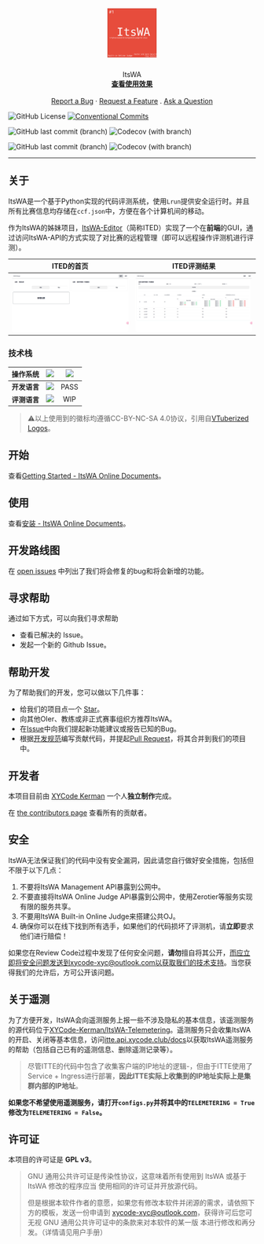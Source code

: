 <h1 align="center">
  <a href="https://github.com/XYCode-Kerman/ItsWA">
    <img src="https://raw.githubusercontent.com/XYCode-Kerman/ItsWA/docs/logo.svg" alt="Logo" width="100" height="100">
  </a>
</h1>


<div align="center">
  ItsWA
  <br />
  <a href="#about"><strong>查看使用效果</strong></a>
  <br />
  <br />
  <a href="https://github.com/XYCode-Kerman/ItsWA/issues/new?assignees=&labels=bug&template=01_BUG_REPORT.md&title=bug%3A+">Report a Bug</a>
  ·
  <a href="https://github.com/XYCode-Kerman/ItsWA/issues/new?assignees=&labels=enhancement&template=02_FEATURE_REQUEST.md&title=feat%3A+">Request a Feature</a>
  .
  <a href="https://github.com/XYCode-Kerman/ItsWA/issues/new?assignees=&labels=question&template=04_SUPPORT_QUESTION.md&title=support%3A+">Ask a Question</a>
</div>

![GitHub License](https://img.shields.io/github/license/XYCode-Kerman/ItsWA?style=flat-square) [![Conventional Commits](https://img.shields.io/badge/Conventional%20Commits-1.0.0-%23FE5196?logo=conventionalcommits&logoColor=white&style=flat-square)](https://conventionalcommits.org)

![GitHub last commit (branch)](https://img.shields.io/github/last-commit/XYCode-Kerman/ItsWA/master?style=flat-square&label=Last%20Commit%20on%20Master) ![Codecov (with branch)](https://img.shields.io/codecov/c/github/XYCode-Kerman/ItsWA/master?style=flat-square&label=Coverage%20on%20Master)

![GitHub last commit (branch)](https://img.shields.io/github/last-commit/XYCode-Kerman/ItsWA/develop?style=flat-square&label=Last%20Commit%20on%20Develop) ![Codecov (with branch)](https://img.shields.io/codecov/c/github/XYCode-Kerman/ItsWA/develop?style=flat-square&label=Coverage%20on%20Develop)

</div>

---

## 关于

ItsWA是一个基于Python实现的代码评测系统，使用`Lrun`提供安全运行时。并且所有比赛信息均存储在`ccf.json`中，方便在各个计算机间的移动。

作为ItsWA的姊妹项目，[ItsWA-Editor](https://github.com/XYCode-Kerman/ItsWA-Editor/)（简称ITED）实现了一个在**前端**的GUI，通过访问ItsWA-API的方式实现了对比赛的远程管理（即可以远程操作评测机进行评测）。

|                          ITED的首页                          |                         ITED评测结果                         |
| :----------------------------------------------------------: | :----------------------------------------------------------: |
| ![image-20240415134229646](https://github.com/XYCode-Kerman/ItsWA/blob/docs/images/image-20240415134229646.png?raw=true) | ![image-20240415134359382](https://github.com/XYCode-Kerman/ItsWA/blob/docs/images/image-20240415134359382.png?raw=true) |

### 技术栈

|   操作系统   | ![](https://vtuber-style-logos.vercel.app/_next/image?url=https%3A%2F%2Fraw.githubusercontent.com%2FSAWARATSUKI%2FServiceLogos%2Fmain%2FUbuntu%2FUbuntu.png&w=640&q=75) | ![](https://vtuber-style-logos.vercel.app/_next/image?url=https%3A%2F%2Fraw.githubusercontent.com%2FSAWARATSUKI%2FServiceLogos%2Fmain%2FArchLinux%2FArchLinux.png&w=640&q=75) |
| :----------: | ------------------------------------------------------------ | :----------------------------------------------------------: |
| **开发语言** | ![](https://vtuber-style-logos.vercel.app/_next/image?url=https%3A%2F%2Fraw.githubusercontent.com%2FSAWARATSUKI%2FServiceLogos%2Fmain%2FPython%2FPython.png&w=640&q=75) |                             PASS                             |
| **评测语言** | ![](https://vtuber-style-logos.vercel.app/_next/image?url=https%3A%2F%2Fraw.githubusercontent.com%2FSAWARATSUKI%2FServiceLogos%2Fmain%2FC%252B%252B%2FC%252B%252B.png&w=640&q=75) |                             WIP                              |

> :warning:以上使用到的徽标均遵循CC-BY-NC-SA 4.0协议，引用自[VTuberized Logos](https://vtuber-style-logos.vercel.app/)。
>

## 开始

查看[Getting Started - ItsWA Online Documents](https://docs.itswa.xycode.club/)。

## 使用

查看[安装 - ItsWA Online Documents](https://docs.itswa.xycode.club/how-to-use/install/)。

## 开发路线图

在 [open issues](https://github.com/XYCode-Kerman/ItsWA/issues) 中列出了我们将会修复的bug和将会新增的功能。

## 寻求帮助

通过如下方式，可以向我们寻求帮助

- 查看已解决的 Issue。
- 发起一个新的 Github Issue。

## 帮助开发

为了帮助我们的开发，您可以做以下几件事：

- 给我们的项目点一个 [Star](https://github.com/XYCode-Kerman/ItsWA)。
- 向其他OIer、教练或非正式赛事组织方推荐ItsWA。
- 在[Issue](https://github.com/XYCode-Kerman/ItsWA/issues)中向我们提起新功能建议或报告已知的Bug。
- 根据[开发规范](https://docs.itswa.xycode.club/develop/rules/)编写贡献代码，并提起[Pull Request](https://github.com/XYCode-Kerman/ItsWA/pulls)，将其合并到我们的项目中。

## 开发者

本项目目前由 [XYCode Kerman](https://github.com/XYCode-Kerman) 一个人**独立制作**完成。

在 [the contributors page](https://github.com/XYCode-Kerman/ItsWA/contributors) 查看所有的贡献者。

## 安全

ItsWA无法保证我们的代码中没有安全漏洞，因此请您自行做好安全措施，包括但不限于以下几点：

1. 不要将ItsWA Management API暴露到公网中。
2. 不要直接将ItsWA Online Judge API暴露到公网中，使用Zerotier等服务实现有限的服务共享。
3. 不要用ItsWA Built-in Online Judge来搭建公共OJ。
4. 确保你可以在线下找到所有选手，如果他们的代码损坏了评测机，请**立即**要求他们进行赔偿！

如果您在Review Code过程中发现了任何安全问题，**请勿**擅自将其公开，而应立即将安全问题发送到xycode-xyc@outlook.com以获取我们的技术支持。当您获得我们的允许后，方可公开该问题。

## 关于遥测

为了方便开发，ItsWA会向遥测服务上报一些不涉及隐私的基本信息，该遥测服务的源代码位于[XYCode-Kerman/ItsWA-Telemetering](https://github.com/XYCode-Kerman/ItsWA-Telemetering)。遥测服务只会收集ItsWA的开启、关闭等基本信息，访问[itte.api.xycode.club/docs](http://itte.api.xycode.club/docs)以获取ItsWA遥测服务的帮助（包括自己已有的遥测信息、删除遥测记录等）。

> 尽管ITTE的代码中包含了收集客户端的IP地址的逻辑-，但由于ITTE使用了Service + Ingress进行部署，**因此ITTE实际上收集到的IP地址实际上是集群内部的IP地址**。

**如果您不希望使用遥测服务，请打开`configs.py`并将其中的`TELEMETERING = True`修改为`TELEMETERING = False`。**

## 许可证

本项目的许可证是 **GPL v3**。

> GNU 通用公共许可证是传染性协议，这意味着所有使用到 ItsWA 或基于 ItsWA 修改的程序应当 使用相同的许可证并开放源代码。
>
> 但是根据本软件作者的意愿，如果您有修改本软件并闭源的需求，请依照下方的模板，发送一份申请到 [xycode-xyc@outlook.com](mailto:xycode-xyc@outlook.com)，获得许可后您可无视 GNU 通用公共许可证中的条款来对本软件的某一版 本进行修改和再分发。（详情请见用户手册）
